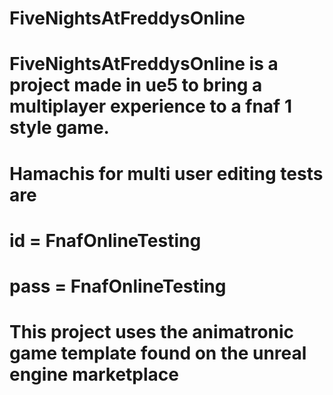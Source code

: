 # FiveNightsAtFreddysOnline
# FiveNightsAtFreddysOnline is a project made in ue5 to bring a multiplayer experience to a fnaf 1 style game.

 # Hamachis for multi user editing tests are
# id = FnafOnlineTesting
# pass = FnafOnlineTesting

# This project uses the animatronic game template found on the unreal engine marketplace
